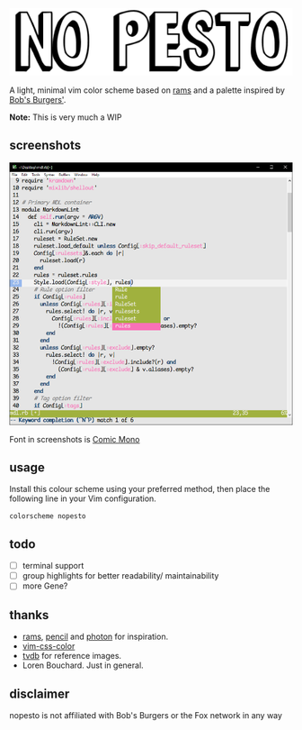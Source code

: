 ![header](header.png)
 
A light, minimal vim color scheme based on [rams](https://github.com/stefanvanburen/rams.vim) and a palette inspired by [Bob's Burgers'](https://en.wikipedia.org/wiki/Bob%27s_Burgers).

**Note:** This is very much a WIP

## screenshots

![screenshot](screenshot.png)

Font in screenshots is [Comic Mono](https://dtinth.github.io/comic-mono-font/)

## usage

Install this colour scheme using your preferred method, then place the following line in your Vim configuration.

```vim
colorscheme nopesto
```

## todo

- [ ] terminal support
- [ ] group highlights for better readability/ maintainability   
- [ ] more Gene?

## thanks

- [rams](https://github.com/stefanvanburen/rams.vim), [pencil](https://github.com/phantomdiorama/vim-colors-pencil) and [photon](https://github.com/axvr/photon.vim) for inspiration.
- [vim-css-color](https://github.com/ap/vim-css-color)
- [tvdb](https://thetvdb.com/) for reference images.
- Loren Bouchard. Just in general.

## disclaimer

nopesto is not affiliated with Bob's Burgers or the Fox network in any way
